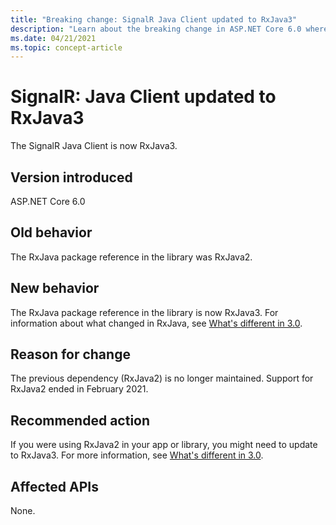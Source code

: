 ```yaml
---
title: "Breaking change: SignalR Java Client updated to RxJava3"
description: "Learn about the breaking change in ASP.NET Core 6.0 where the SignalR Java Client was updated to RxJava3."
ms.date: 04/21/2021
ms.topic: concept-article
---
```

# SignalR: Java Client updated to RxJava3

The SignalR Java Client is now RxJava3.

## Version introduced

ASP.NET Core 6.0

## Old behavior

The RxJava package reference in the library was RxJava2.

## New behavior

The RxJava package reference in the library is now RxJava3. For information about what changed in RxJava, see [What's different in 3.0](https://github.com/ReactiveX/RxJava/wiki/What's-different-in-3.0).

## Reason for change

The previous dependency (RxJava2) is no longer maintained. Support for RxJava2 ended in February 2021.

## Recommended action

If you were using RxJava2 in your app or library, you might need to update to RxJava3. For more information, see [What's different in 3.0](https://github.com/ReactiveX/RxJava/wiki/What's-different-in-3.0).

## Affected APIs

None.

<!--

## Category

ASP.NET Core

## Affected APIs

Not detectable via API analysis.

-->
